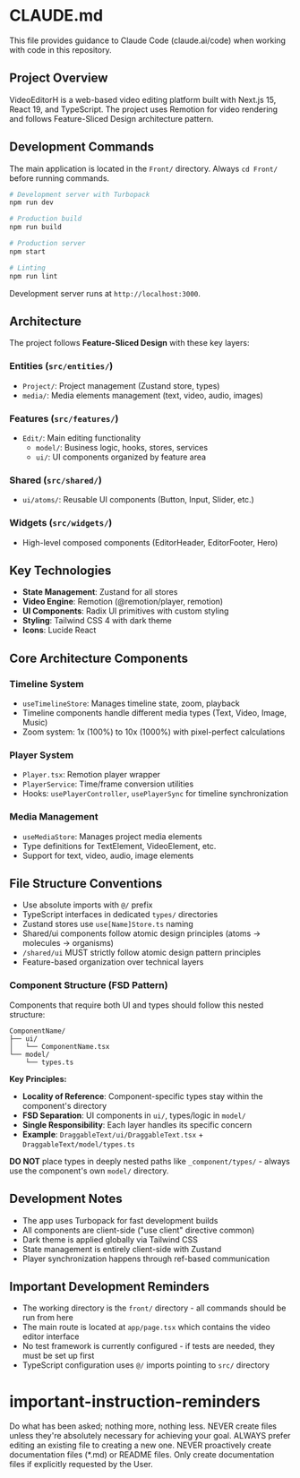 # CLAUDE.md

This file provides guidance to Claude Code (claude.ai/code) when working with code in this repository.

## Project Overview

VideoEditorH is a web-based video editing platform built with Next.js 15, React 19, and TypeScript. The project uses Remotion for video rendering and follows Feature-Sliced Design architecture pattern.

## Development Commands

The main application is located in the `Front/` directory. Always `cd Front/` before running commands.

```bash
# Development server with Turbopack
npm run dev

# Production build
npm run build

# Production server
npm start

# Linting
npm run lint
```

Development server runs at `http://localhost:3000`.

## Architecture

The project follows **Feature-Sliced Design** with these key layers:

### Entities (`src/entities/`)

- `Project/`: Project management (Zustand store, types)
- `media/`: Media elements management (text, video, audio, images)

### Features (`src/features/`)

- `Edit/`: Main editing functionality
  - `model/`: Business logic, hooks, stores, services
  - `ui/`: UI components organized by feature area

### Shared (`src/shared/`)

- `ui/atoms/`: Reusable UI components (Button, Input, Slider, etc.)

### Widgets (`src/widgets/`)

- High-level composed components (EditorHeader, EditorFooter, Hero)

## Key Technologies

- **State Management**: Zustand for all stores
- **Video Engine**: Remotion (@remotion/player, remotion)
- **UI Components**: Radix UI primitives with custom styling
- **Styling**: Tailwind CSS 4 with dark theme
- **Icons**: Lucide React

## Core Architecture Components

### Timeline System

- `useTimelineStore`: Manages timeline state, zoom, playback
- Timeline components handle different media types (Text, Video, Image, Music)
- Zoom system: 1x (100%) to 10x (1000%) with pixel-perfect calculations

### Player System

- `Player.tsx`: Remotion player wrapper
- `PlayerService`: Time/frame conversion utilities
- Hooks: `usePlayerController`, `usePlayerSync` for timeline synchronization

### Media Management

- `useMediaStore`: Manages project media elements
- Type definitions for TextElement, VideoElement, etc.
- Support for text, video, audio, image elements

## File Structure Conventions

- Use absolute imports with `@/` prefix
- TypeScript interfaces in dedicated `types/` directories
- Zustand stores use `use[Name]Store.ts` naming
- Shared/ui components follow atomic design principles (atoms → molecules → organisms)
- `/shared/ui` MUST strictly follow atomic design pattern principles
- Feature-based organization over technical layers

### Component Structure (FSD Pattern)

Components that require both UI and types should follow this nested structure:

```
ComponentName/
├── ui/
│   └── ComponentName.tsx
└── model/
    └── types.ts
```

**Key Principles:**
- **Locality of Reference**: Component-specific types stay within the component's directory
- **FSD Separation**: UI components in `ui/`, types/logic in `model/`
- **Single Responsibility**: Each layer handles its specific concern
- **Example**: `DraggableText/ui/DraggableText.tsx` + `DraggableText/model/types.ts`

**DO NOT** place types in deeply nested paths like `_component/types/` - always use the component's own `model/` directory.

## Development Notes

- The app uses Turbopack for fast development builds
- All components are client-side ("use client" directive common)
- Dark theme is applied globally via Tailwind CSS
- State management is entirely client-side with Zustand
- Player synchronization happens through ref-based communication

## Important Development Reminders

- The working directory is the `front/` directory - all commands should be run from here
- The main route is located at `app/page.tsx` which contains the video editor interface
- No test framework is currently configured - if tests are needed, they must be set up first
- TypeScript configuration uses `@/` imports pointing to `src/` directory

# important-instruction-reminders
Do what has been asked; nothing more, nothing less.
NEVER create files unless they're absolutely necessary for achieving your goal.
ALWAYS prefer editing an existing file to creating a new one.
NEVER proactively create documentation files (*.md) or README files. Only create documentation files if explicitly requested by the User.

